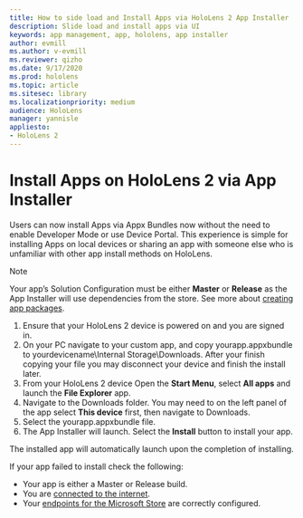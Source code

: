 ```yaml
---
title: How to side load and Install Apps via HoloLens 2 App Installer
description: Slide load and install apps via UI
keywords: app management, app, hololens, app installer
author: evmill
ms.author: v-evmill
ms.reviewer: qizho
ms.date: 9/17/2020
ms.prod: hololens
ms.topic: article
ms.sitesec: library
ms.localizationpriority: medium
audience: HoloLens
manager: yannisle
appliesto:
- HoloLens 2
---
```


# Install Apps on HoloLens 2 via App Installer

Users can now install Apps via Appx Bundles now without the need to enable Developer Mode or use Device Portal. This experience is simple for installing Apps on local devices or sharing an app with someone else who is unfamiliar with other app install methods on HoloLens. 
> [!NOTE]
> Your app’s Solution Configuration must be either **Master** or **Release** as the App Installer will use dependencies from the store. See more about [creating app packages](https://docs.microsoft.com/windows/msix/app-installer/create-appinstallerfile-vs).

1.	Ensure that your HoloLens 2 device is powered on and you are signed in.
1.	On your PC navigate to your custom app, and copy yourapp.appxbundle to yourdevicename\Internal Storage\Downloads. 
    After your finish copying your file you may disconnect your device and finish the install later.
1.	From your HoloLens 2 device Open the **Start Menu**, select **All apps** and launch the **File Explorer** app.
1.	Navigate to the Downloads folder. You may need to on the left panel of the app select **This device** first, then navigate to Downloads.
1.	Select the yourapp.appxbundle file. 
1.	The App Installer will launch. Select the **Install** button to install your app. 

The installed app will automatically launch upon the completion of installing. 

If your app failed to install check the following:
-	Your app is either a Master or Release build.
-	You are [connected to the internet](hololens-network.md).
-	Your [endpoints for the Microsoft Store](hololens-offline.md) are correctly configured.  
